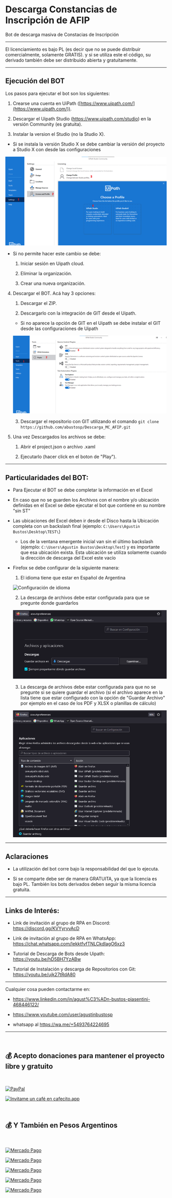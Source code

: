 # Descarga Constancias de Inscripción de AFIP

Bot de descarga masiva de Constacias de Inscripción

---

El licenciamiento es bajo PL (es decir que no se puede distribuir comercialmente, solamente GRATIS). y si se utiliza este el código, su derivado también debe ser distribuido abierta y gratuitamente.

---

## Ejecución del BOT

Los pasos para ejecutar el bot son los siguientes:

1. Crearse una cuenta en UiPath ([https://www.uipath.com/](https://www.uipath.com/)).

2. Descargar el Uipath Studio (https://www.uipath.com/studio) en la versión Community (es gratuita).

3. Instalar la version el Studio (no la Studio X).

  - Si se instala la versión Studio X se debe cambiar la versión del proyecto a Studio X con desde las configuraciones

  ![Configuración de versión](https://github.com/abustosp/Configuraciones/blob/master/Uipath/Cambiar-a-Studio.png "Configuración de versión")

  - Si no permite hacer este cambio se debe:

    1. Iniciar sesión en Uipath cloud.

    2. Eliminar la organización.

    3. Crear una nueva organización.

4. Descargar el BOT. Acá hay 3 opciones:
   
   1. Descargar el ZIP.
   
   2. Descargarlo con la integración de GIT desde el Uipath.

     - Si no aparece la opción de GIT en el Uipath se debe instalar el GIT desde las configuraciones de Uipath

     ![Configuración de GIT](https://github.com/abustosp/Configuraciones/blob/master/Uipath/Habilitar-GIT.png "Configuración de GIT")
   
   3. Descargar el repositorio con GIT utilizando el comando `git clone https://github.com/abustosp/Descarga_MC_AFIP.git`

5. Una vez Descargados los archivos se debe:
   
   1. Abrir el project.json o archivo .xaml
   
   2. Ejecutarlo (hacer click en el boton de "Play").

---

## Particularidades del BOT:

- Para Ejecutar el BOT se debe completar la información en el Excel

- En caso que no se guarden los Archivos con el nombre y/o ubicación definidas en el Excel se debe ejecutar el bot que contiene en su nombre "sin ST"

- Las ubicaciones del Excel deben ir desde el Disco hasta la Ubicación completa con un backslash final (ejemplo: `C:\Users\Agustin Bustos\Desktop\TEST\`)
  
  - Los de la ventana emergente inicial van sin el último backslash (ejemplo: `C:\Users\Agustin Bustos\Desktop\Test`) y es importante que esa ubicación exista. Esta ubicación se utiliza solamente cuando la dirección de descarga del Excel este vacío

- Firefox se debe configurar de la siguiente manera:

  1. El idioma tiene que estar en Español de Argentina

  ![Configuración de idioma](https://github.com/abustosp/Configuraciones/blob/master/Firefox/Idioma-Espa%C3%B1ol-ARG.png "Configuración de idioma")

  2. La descarga de archivos debe estar configurada para que se pregunte donde guardarlos

  ![Configuración de descarga](https://github.com/abustosp/Configuraciones/blob/master/Firefox/Ubicacion-de-descargas.png "Configuración de descarga")

  3. La descarga de archivos debe estar configurada para que no se pregunte si se quiere guardar el archivo (si el archivo aparece en la lista tiene que estar configurado con la opción de "Guardar Archivo" por ejemplo en el caso de los PDF y XLSX o planillas de cálculo)

  ![Configuración de descarga](https://github.com/abustosp/Configuraciones/blob/master/Firefox/Descarga-de-Archivos.png "Configuración de descarga")

---

## Aclaraciones

- La utilización del bot corre bajo la responsabilidad del que lo ejecuta.

- Si se comparte debe ser de manera GRATUITA, ya que la licencia es bajo PL. También los bots derivados deben seguir la misma licencia gratuita.

---

## Links de Interés:

- Link de invitación al grupo de RPA en Discord: https://discord.gg/KVYyryvAcD

- Link de invitación al grupo de RPA en WhatsApp: https://chat.whatsapp.com/IekktfvfTNLCkdIagO6xz3

- Tutorial de Descarga de Bots desde Uipath: https://youtu.be/hD5BH7YzABw

- Tutorial de Instalación y descarga de Repositorios con Git: https://youtu.be/ujk27tRdA80

---

Cualquier cosa pueden contactarme en:

- https://www.linkedin.com/in/agust%C3%ADn-bustos-piasentini-468446122/

- https://www.youtube.com/user/agustinbustosp

- whatsapp al https://wa.me/+5493764224695

---

<br/>

## 💰 Acepto donaciones para mantener el proyecto libre y gratuito

<br/>

[![PayPal](https://img.shields.io/badge/PayPal-00457C?style=for-the-badge&logo=paypal&logoColor=white)](https://paypal.me/agustinbustosp) <!-- [<img src="http://ketekipo.com.ar/wp-content/uploads/2020/05/mercado-pago.png" alt="Image" height="30" width="100\">](https://paypal.me/paypal.me/agustinbustosp) -->

[![Invitame un café en cafecito.app](https://cdn.cafecito.app/imgs/buttons/button_5.svg)](https://cafecito.app/abustos)

<br/>

## 💰 Y También en Pesos Argentinos

<br/>

[![Mercado Pago](https://img.shields.io/badge/Mercado%20Pago%20100-009ee3?style=for-the-badge&logo=mercadopago&logoColor=white)](https://mpago.la/2JBdGez)

[![Mercado Pago](https://img.shields.io/badge/Mercado%20Pago%20500-009ee3?style=for-the-badge&logo=mercadopago&logoColor=white)](https://mpago.la/2CwfjKE)

[![Mercado Pago](https://img.shields.io/badge/Mercado%20Pago%201.000-009ee3?style=for-the-badge&logo=mercadopago&logoColor=white)](https://mpago.la/21Xvpig)

[![Mercado Pago](https://img.shields.io/badge/Mercado%20Pago%205.000-009ee3?style=for-the-badge&logo=mercadopago&logoColor=white)](https://mpago.la/1s4D4mM)

[![Mercado Pago](https://img.shields.io/badge/Mercado%20Pago%2010.000-009ee3?style=for-the-badge&logo=mercadopago&logoColor=white)](https://mpago.la/1n9cimr)
